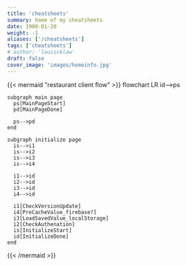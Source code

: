 ```yaml
---
title: 'cheatsheets'
summary: home of my cheatsheets
date: 1900-01-20
weight: -1
aliases: ['/cheatsheets']
tags: ['cheatsheets']
# author: 'louiscklaw'
draft: false
cover_image: 'images/homeinfo.jpg'
---
```



{{< mermaid "restaurant client flow" >}}
flowchart LR
    id-->ps

    subgraph main page
      ps[MainPageStart]
      pd[MainPageDone]

      ps-->pd
    end

    subgraph initialize page
      is-->i1
      is-->i2
      is-->i3
      is-->i4
      
      i1-->id
      i2-->id
      i3-->id
      i4-->id

      i1[CheckVersionUpdate]
      i4[PreCacheValue_firebase?]
      i3[LoadSavedValue_localStorage]
      i2[CheckAuthenation]
      is[InitializeStart]
      id[InitializeDone]
    end




    
{{< /mermaid >}}
